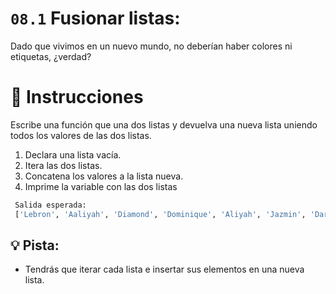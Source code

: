 # `08.1` Fusionar listas:

Dado que vivimos en un nuevo mundo, no deberían haber colores ni etiquetas, ¿verdad?

# 📝 Instrucciones
Escribe una función que una dos listas y devuelva una nueva lista 
uniendo todos los valores de las dos listas.
 1. Declara una lista vacía.
 2. Itera las dos listas.
 3. Concatena los valores a la lista nueva.
 4. Imprime la variable con las dos listas

```py
 Salida esperada:
 ['Lebron', 'Aaliyah', 'Diamond', 'Dominique', 'Aliyah', 'Jazmin', 'Darnell', 'Lucas', 'Jake', 'Scott', 'Amy', 'Molly', 'Hannah', 'Lucas']
```

## 💡 Pista:
- Tendrás que iterar cada lista e insertar sus elementos en una nueva lista.
